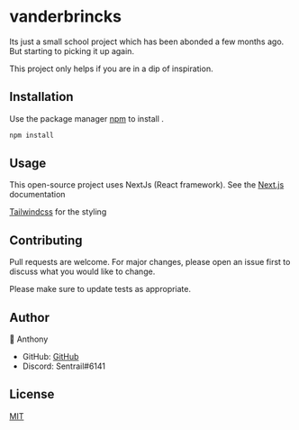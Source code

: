 # vanderbrincks

Its just a small school project which has been abonded a few months ago. But starting to picking it up again.

This project only helps if you are in a dip of inspiration.

## Installation

Use the package manager [npm](https://nodejs.org/en/) to install .

```bash
npm install
```

## Usage
This open-source project uses NextJs (React framework). See the [Next.js](https://nextjs.org/) documentation

[Tailwindcss](https://tailwindcss.com/) for the styling

## Contributing
Pull requests are welcome. For major changes, please open an issue first to discuss what you would like to change.

Please make sure to update tests as appropriate.

## Author
👦 Anthony

* GitHub: [GitHub](https://github.com/S3ntrail)
* Discord: Sentrail#6141

## License
[MIT](https://choosealicense.com/licenses/mit/)
